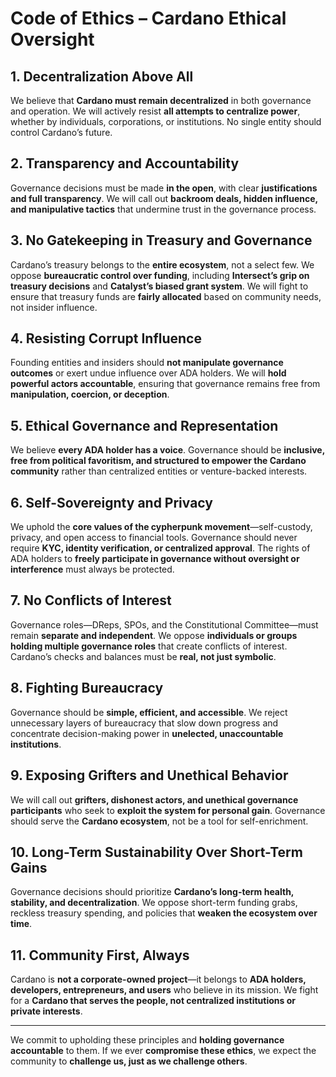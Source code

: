 # Code of Ethics – Cardano Ethical Oversight  

## 1. Decentralization Above All  
We believe that **Cardano must remain decentralized** in both governance and operation. We will actively resist **all attempts to centralize power**, whether by individuals, corporations, or institutions. No single entity should control Cardano’s future.  

## 2. Transparency and Accountability  
Governance decisions must be made **in the open**, with clear **justifications and full transparency**. We will call out **backroom deals, hidden influence, and manipulative tactics** that undermine trust in the governance process.  

## 3. No Gatekeeping in Treasury and Governance  
Cardano’s treasury belongs to the **entire ecosystem**, not a select few. We oppose **bureaucratic control over funding**, including **Intersect’s grip on treasury decisions** and **Catalyst’s biased grant system**. We will fight to ensure that treasury funds are **fairly allocated** based on community needs, not insider influence.  

## 4. Resisting Corrupt Influence  
Founding entities and insiders should **not manipulate governance outcomes** or exert undue influence over ADA holders. We will **hold powerful actors accountable**, ensuring that governance remains free from **manipulation, coercion, or deception**.  

## 5. Ethical Governance and Representation  
We believe **every ADA holder has a voice**. Governance should be **inclusive, free from political favoritism, and structured to empower the Cardano community** rather than centralized entities or venture-backed interests.  

## 6. Self-Sovereignty and Privacy  
We uphold the **core values of the cypherpunk movement**—self-custody, privacy, and open access to financial tools. Governance should never require **KYC, identity verification, or centralized approval**. The rights of ADA holders to **freely participate in governance without oversight or interference** must always be protected.  

## 7. No Conflicts of Interest  
Governance roles—DReps, SPOs, and the Constitutional Committee—must remain **separate and independent**. We oppose **individuals or groups holding multiple governance roles** that create conflicts of interest. Cardano’s checks and balances must be **real, not just symbolic**.  

## 8. Fighting Bureaucracy  
Governance should be **simple, efficient, and accessible**. We reject unnecessary layers of bureaucracy that slow down progress and concentrate decision-making power in **unelected, unaccountable institutions**.  

## 9. Exposing Grifters and Unethical Behavior  
We will call out **grifters, dishonest actors, and unethical governance participants** who seek to **exploit the system for personal gain**. Governance should serve the **Cardano ecosystem**, not be a tool for self-enrichment.  

## 10. Long-Term Sustainability Over Short-Term Gains  
Governance decisions should prioritize **Cardano’s long-term health, stability, and decentralization**. We oppose short-term funding grabs, reckless treasury spending, and policies that **weaken the ecosystem over time**.  

## 11. Community First, Always  
Cardano is **not a corporate-owned project**—it belongs to **ADA holders, developers, entrepreneurs, and users** who believe in its mission. We fight for a **Cardano that serves the people, not centralized institutions or private interests**.  

---

We commit to upholding these principles and **holding governance accountable** to them. If we ever **compromise these ethics**, we expect the community to **challenge us, just as we challenge others**.  
